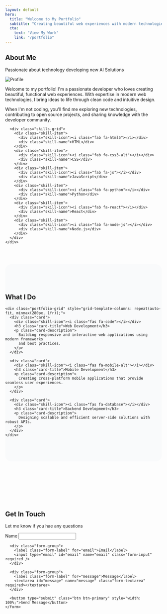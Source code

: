```yaml
---
layout: default
hero:
  title: "Welcome to My Portfolio"
  subtitle: "Creating beautiful web experiences with modern technologies"
  cta:
    text: "View My Work"
    link: "/portfolio"
---
```


<section id="about">
  <div class="page-header">
    <h2>About Me</h2>
    <p class="page-subtitle">Passionate about technology developing new AI Solutions</p>
  </div>
  
  <div class="about-section">
    <div>
      <img src="https://via.placeholder.com/400x400/2563eb/ffffff?text=Your+Photo" alt="Profile" class="about-image" />
    </div>
    <div>
      <div class="about-text">
        <p>
          Welcome to my portfolio! I'm a passionate developer who loves creating beautiful,
          functional web experiences. With expertise in modern web technologies, I bring
          ideas to life through clean code and intuitive design.
        </p>
        <p>
          When I'm not coding, you'll find me exploring new technologies, contributing to
          open source projects, and sharing knowledge with the developer community.
        </p>
      </div>
      
      <div class="skills-grid">
        <div class="skill-item">
          <div class="skill-icon"><i class="fab fa-html5"></i></div>
          <div class="skill-name">HTML</div>
        </div>
        <div class="skill-item">
          <div class="skill-icon"><i class="fab fa-css3-alt"></i></div>
          <div class="skill-name">CSS</div>
        </div>
        <div class="skill-item">
          <div class="skill-icon"><i class="fab fa-js"></i></div>
          <div class="skill-name">JavaScript</div>
        </div>
        <div class="skill-item">
          <div class="skill-icon"><i class="fab fa-python"></i></div>
          <div class="skill-name">Python</div>
        </div>
        <div class="skill-item">
          <div class="skill-icon"><i class="fab fa-react"></i></div>
          <div class="skill-name">React</div>
        </div>
        <div class="skill-item">
          <div class="skill-icon"><i class="fab fa-node-js"></i></div>
          <div class="skill-name">Node.js</div>
        </div>
      </div>
    </div>
  </div>
</section>

<section id="features" style="background: #f9fafb; padding: 4rem 0; margin: 4rem 0; border-radius: 20px;">
  <div class="container">
    <h2 class="section-title">What I Do</h2>
    
    <div class="portfolio-grid" style="grid-template-columns: repeat(auto-fit, minmax(280px, 1fr));">
      <div class="card">
        <div class="skill-icon"><i class="fas fa-code"></i></div>
        <h3 class="card-title">Web Development</h3>
        <p class="card-description">
          Building responsive and interactive web applications using modern frameworks
          and best practices.
        </p>
      </div>
      
      <div class="card">
        <div class="skill-icon"><i class="fas fa-mobile-alt"></i></div>
        <h3 class="card-title">Mobile Development</h3>
        <p class="card-description">
          Creating cross-platform mobile applications that provide seamless user experiences.
        </p>
      </div>
      
      <div class="card">
        <div class="skill-icon"><i class="fas fa-database"></i></div>
        <h3 class="card-title">Backend Development</h3>
        <p class="card-description">
          Designing scalable and efficient server-side solutions with robust APIs.
        </p>
      </div>
    </div>
  </div>
</section>

<section id="contact" style="padding: 4rem 0;">
  <div class="page-header">
    <h2>Get In Touch</h2>
    <p class="page-subtitle">Let me know if you hae any questions</p>
  </div>
  
  <div class="contact-form">
    <form id="contactForm">
      <div class="form-group">
        <label class="form-label" for="name">Name</label>
        <input type="text" id="name" name="name" class="form-input" required />
      </div>
      
      <div class="form-group">
        <label class="form-label" for="email">Email</label>
        <input type="email" id="email" name="email" class="form-input" required />
      </div>
      
      <div class="form-group">
        <label class="form-label" for="message">Message</label>
        <textarea id="message" name="message" class="form-textarea" required></textarea>
      </div>
      
      <button type="submit" class="btn btn-primary" style="width: 100%;">Send Message</button>
    </form>
  </div>
</section>

